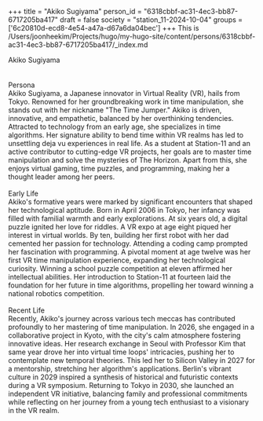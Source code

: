 +++
title = "Akiko Sugiyama"
person_id = "6318cbbf-ac31-4ec3-bb87-6717205ba417"
draft = false
society = "station_11-2024-10-04"
groups = ['6c20810d-ecd8-4e54-a47a-d67a6da04bec']
+++
This is /Users/joonheekim/Projects/hugo/my-hugo-site/content/persons/6318cbbf-ac31-4ec3-bb87-6717205ba417/_index.md

<div class="h1_1_right">Akiko Sugiyama</div><br>
<br>
<div class="h2">Persona</div><div class="plain">Akiko Sugiyama, a Japanese innovator in Virtual Reality (VR), hails from Tokyo. Renowned for her groundbreaking work in time manipulation, she stands out with her nickname "The Time Jumper." Akiko is driven, innovative, and empathetic, balanced by her overthinking tendencies. Attracted to technology from an early age, she specializes in time algorithms. Her signature ability to bend time within VR realms has led to unsettling deja vu experiences in real life. As a student at Station-11 and an active contributor to cutting-edge VR projects, her goals are to master time manipulation and solve the mysteries of The Horizon. Apart from this, she enjoys virtual gaming, time puzzles, and programming, making her a thought leader among her peers.</div><br>
<div class="h2">Early Life</div><div class="plain">Akiko's formative years were marked by significant encounters that shaped her technological aptitude. Born in April 2006 in Tokyo, her infancy was filled with familial warmth and early explorations. At six years old, a digital puzzle ignited her love for riddles. A VR expo at age eight piqued her interest in virtual worlds. By ten, building her first robot with her dad cemented her passion for technology. Attending a coding camp prompted her fascination with programming. A pivotal moment at age twelve was her first VR time manipulation experience, expanding her technological curiosity. Winning a school puzzle competition at eleven affirmed her intellectual abilities. Her introduction to Station-11 at fourteen laid the foundation for her future in time algorithms, propelling her toward winning a national robotics competition.</div><br>
<div class="h2">Recent Life</div><div class="plain">Recently, Akiko's journey across various tech meccas has contributed profoundly to her mastering of time manipulation. In 2026, she engaged in a collaborative project in Kyoto, with the city's calm atmosphere fostering innovative ideas. Her research exchange in Seoul with Professor Kim that same year drove her into virtual time loops' intricacies, pushing her to contemplate new temporal theories. This led her to Silicon Valley in 2027 for a mentorship, stretching her algorithm's applications. Berlin's vibrant culture in 2029 inspired a synthesis of historical and futuristic contexts during a VR symposium. Returning to Tokyo in 2030, she launched an independent VR initiative, balancing family and professional commitments while reflecting on her journey from a young tech enthusiast to a visionary in the VR realm.</div><br>
